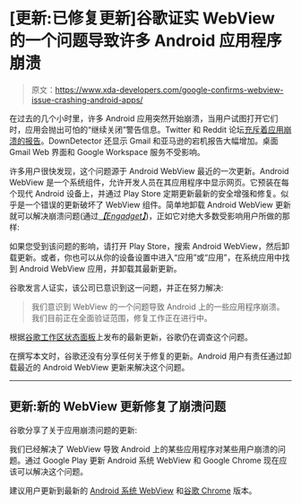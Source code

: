# [更新:已修复更新]谷歌证实 WebView 的一个问题导致许多 Android 应用程序崩溃

> 原文：<https://www.xda-developers.com/google-confirms-webview-issue-crashing-android-apps/>

在过去的几个小时里，许多 Android 应用突然开始崩溃，当用户试图打开它们时，应用会抛出可怕的“继续关闭”警告信息。Twitter 和 Reddit 论坛[充斥着应用崩溃的报告](https://www.reddit.com/r/GMail/comments/may197/gmail_app_crashing/)。DownDetector 还显示 Gmail 和亚马逊的宕机报告大幅增加。桌面 Gmail Web 界面和 Google Workspace 服务不受影响。

许多用户很快发现，这个问题源于 Android WebView 最近的一次更新。Android WebView 是一个系统组件，允许开发人员在其应用程序中显示网页。它预装在每个现代 Android 设备上，并通过 Play Store 定期更新最新的安全增强和修复。似乎是一个错误的更新破坏了 WebView 组件。简单地卸载 Android WebView 更新就可以解决崩溃问题(通过[*【Engadget】*](https://www.engadget.com/android-gmail-stop-running-webview-234125352.html))，正如它对绝大多数受影响用户所做的那样:

如果您受到该问题的影响，请打开 Play Store，搜索 Android WebView，然后卸载更新。或者，你也可以从你的设备设置中进入“应用”或“应用”，在系统应用中找到 Android WebView 应用，并卸载其最新更新。

谷歌发言人证实，该公司已意识到这一问题，并正在努力解决:

> 我们意识到 WebView 的一个问题导致 Android 上的一些应用程序崩溃。我们目前正在全面验证范围，修复工作正在进行中。

根据[谷歌工作区状态面板](https://www.google.com/appsstatus#hl=en&v=issue&sid=1&iid=aa75515d184a2423be444d676b7ebf45)上发布的最新更新，谷歌仍在调查这个问题。

在撰写本文时，谷歌还没有分享任何关于修复的更新。Android 用户有责任通过卸载最近的 Android WebView 更新来解决这个问题。

* * *

## 更新:新的 WebView 更新修复了崩溃问题

谷歌分享了关于应用崩溃问题的更新:

我们已经解决了 WebView 导致 Android 上的某些应用程序对某些用户崩溃的问题。通过 Google Play 更新 Android 系统 WebView 和 Google Chrome 现在应该可以解决这个问题。

建议用户更新到最新的 [Android 系统 WebView](https://play.google.com/store/apps/details?id=com.google.android.webview) 和[谷歌 Chrome](https://play.google.com/store/apps/details?id=com.android.chrome) 版本。
